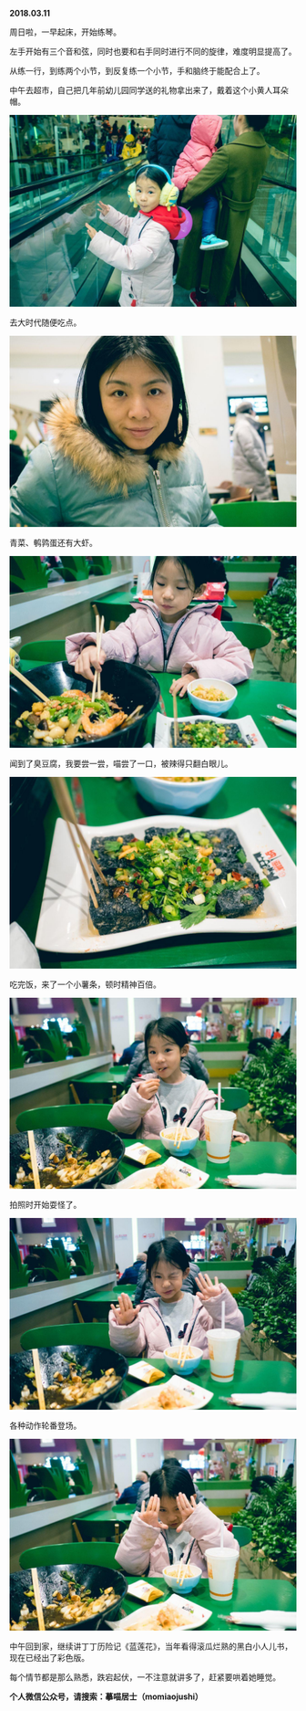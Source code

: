 
          
            
**2018.03.11**

周日啦，一早起床，开始练琴。

左手开始有三个音和弦，同时也要和右手同时进行不同的旋律，难度明显提高了。

从练一行，到练两个小节，到反复练一个小节，手和脑终于能配合上了。

中午去超市，自己把几年前幼儿园同学送的礼物拿出来了，戴着这个小黄人耳朵帽。




![](img/51001-3b52e46df778ecf2.jpg)




去大时代随便吃点。




![](img/51001-1743b9757de635eb.jpg)




青菜、鹌鹑蛋还有大虾。




![](img/51001-61fabc1f7f44a169.jpg)




闻到了臭豆腐，我要尝一尝，喵尝了一口，被辣得只翻白眼儿。




![](img/51001-32474c24f1117874.jpg)




吃完饭，来了一个小薯条，顿时精神百倍。




![](img/51001-c92f5615089a1d8d.jpg)




拍照时开始耍怪了。




![](img/51001-82dbc944035463c8.jpg)




各种动作轮番登场。




![](img/51001-529dd3beb916df90.jpg)




中午回到家，继续讲丁丁历险记《蓝莲花》，当年看得滚瓜烂熟的黑白小人儿书，现在已经出了彩色版。

每个情节都是那么熟悉，跌宕起伏，一不注意就讲多了，赶紧要哄着她睡觉。


**个人微信公众号，请搜索：摹喵居士（momiaojushi）**

          
        